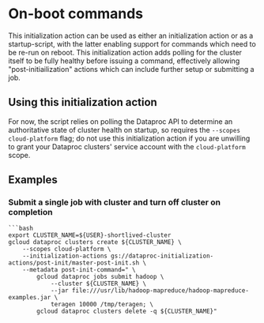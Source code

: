 # On-boot commands

This initialization action can be used as either an initialization action or as a startup-script,
with the latter enabling support for commands which need to be re-run on reboot. This
initialization action adds polling for the cluster itself to be fully healthy before issuing
a command, effectively allowing "post-initiailization" actions which can include further setup
or submitting a job.

## Using this initialization action

For now, the script relies on polling the Dataproc API to determine an authoritative state
of cluster health on startup, so requires the `--scopes cloud-platform` flag; do not use
this initialization action if you are unwilling to grant your Dataproc clusters' service
account with the `cloud-platform` scope.

## Examples

### Submit a single job with cluster and turn off cluster on completion

    ```bash
    export CLUSTER_NAME=${USER}-shortlived-cluster
    gcloud dataproc clusters create ${CLUSTER_NAME} \
        --scopes cloud-platform \
        --initialization-actions gs://dataproc-initialization-actions/post-init/master-post-init.sh \
        --metadata post-init-command=" \
            gcloud dataproc jobs submit hadoop \
                --cluster ${CLUSTER_NAME} \
                --jar file:///usr/lib/hadoop-mapreduce/hadoop-mapreduce-examples.jar \
                teragen 10000 /tmp/teragen; \
            gcloud dataproc clusters delete -q ${CLUSTER_NAME}"
